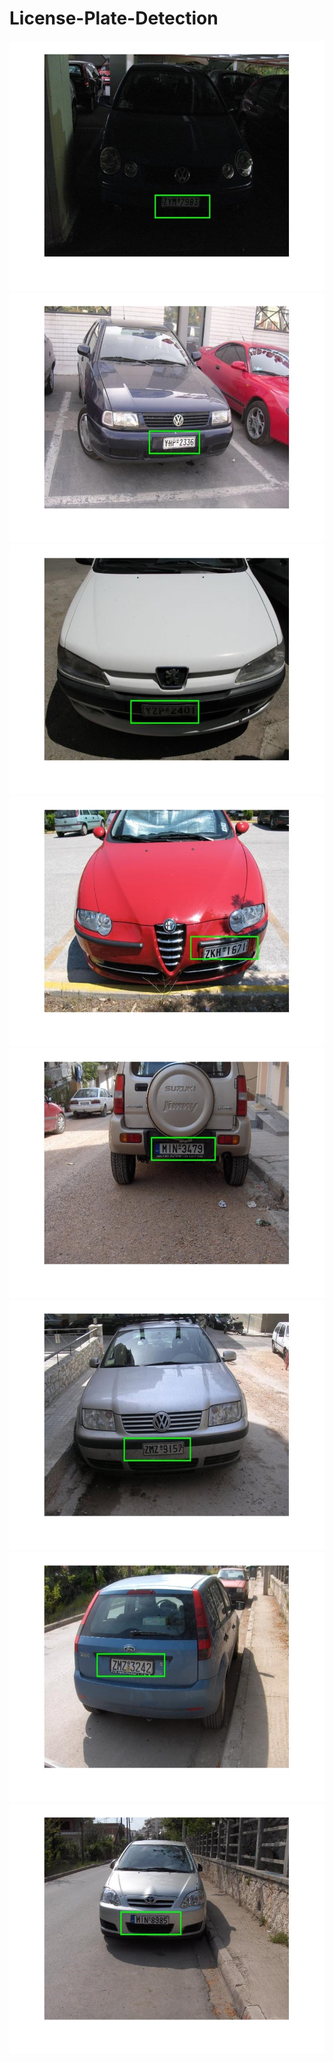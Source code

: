# License-Plate-Detection

<img src="Screenshots/1.jpg" width="600" height="400" > 
<img src="Screenshots/2.jpg" width="600" height="400" >
<img src="Screenshots/3.jpg" width="600" height="400" > 
<img src="Screenshots/4.jpg" width="600" height="400" >
<img src="Screenshots/5.jpg" width="600" height="400" > 
<img src="Screenshots/6.jpg" width="600" height="400" >
<img src="Screenshots/7.jpg" width="600" height="400" > 
<img src="Screenshots/8.jpg" width="600" height="400" >
